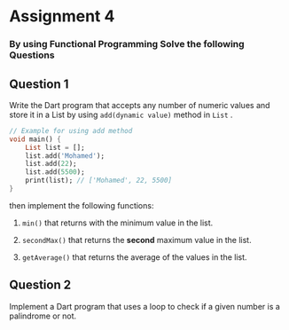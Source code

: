 # Assignment 4

### By using Functional Programming Solve the following Questions

## Question 1

Write the Dart program that accepts any number of numeric values and store it in a List by using `add(dynamic value)` method in `List` .

```dart
// Example for using add method
void main() {
    List list = [];
    list.add('Mohamed');
    list.add(22);
    list.add(5500);
    print(list); // ['Mohamed', 22, 5500]
}
```

then implement the following functions:

1. `min()` that returns with the minimum value in the list.

2. `secondMax()` that returns the **second** maximum value in the list.

3. `getAverage()` that returns the average of the values in the list.


## Question 2

Implement a Dart program that uses a loop to check if a given number is a palindrome or not.
